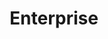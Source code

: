 ---
layout: app
title: Enterprise
permalink: apps/org/
lang: ru
page_id: apps-org

description: Управление организациями или кампаниями, связанными с вашим бизнесом или проектом
detail-description: Lorem ipsum dolor sit amet, consectetur adipiscing elit. Nulla porttitor ipsum vitae tincidunt ullamcorper. Nunc eu sapien vitae neque efficitur viverra. Quisque quam libero, fermentum a arcu ac, tempus auctor mauris. Sed dui ex, eleifend eu pharetra eget, lacinia in tellus. Nam ac nibh quis tortor eleifend porttitor gravida quis augue. Pellentesque auctor ullamcorper arcu, quis malesuada nisi feugiat nec. Donec vitae ullamcorper magna. Donec mi tellus, ultricies id justo eu, vulputate volutpat eros. Nam vitae ex in lectus congue mollis. Cras libero metus, pharetra eu sodales id, porta ac quam. Vestibulum sed sagittis metus, vulputate dignissim lacus. Integer rhoncus vitae dui non interdum. Fusce elementum dolor eget molestie feugiat. Sed et leo eu tellus rutrum venenatis in at ante. Curabitur sed orci eu sem hendrerit molestie vitae vel nisi. Duis pellentesque id dui ut posuere.
---